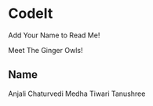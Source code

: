 # CodeIt

Add Your Name to Read Me!

Meet The Ginger Owls!

## Name
Anjali Chaturvedi
Medha Tiwari
Tanushree
